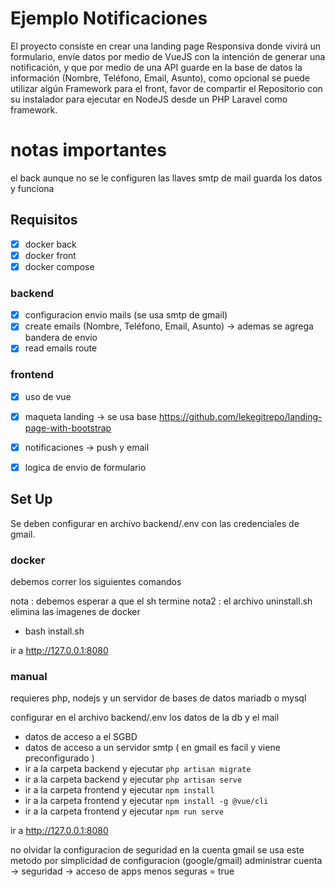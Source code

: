 # Ejemplo Notificaciones

El proyecto consiste en crear una landing page Responsiva donde vivirá un formulario, envíe datos por medio de VueJS con la intención de generar una notificación, y que por medio de una API guarde en la base de datos la información (Nombre, Teléfono, Email, Asunto), como opcional se puede utilizar algún Framework para el front, favor de compartir el Repositorio con su instalador para ejecutar en NodeJS desde un PHP Laravel como framework.

# notas importantes

el back aunque no se le configuren las llaves smtp de mail guarda los datos y funciona 

## Requisitos

- [x] docker back
- [x] docker front
- [x] docker compose

### backend

- [x] configuracion envio mails (se usa smtp de gmail)
- [x] create emails (Nombre, Teléfono, Email, Asunto) -> ademas se agrega bandera de envio
- [x] read emails route 

### frontend

- [x] uso de vue
- [x] maqueta landing -> se usa base https://github.com/lekegitrepo/landing-page-with-bootstrap
- [x] notificaciones -> push y email
- [x] logica de envio de formulario


## Set Up
Se deben configurar en archivo backend/.env con las credenciales de gmail.

### docker

debemos correr los siguientes comandos

nota : debemos esperar a que el sh termine
nota2 : el archivo uninstall.sh elimina las imagenes de docker

- bash install.sh


ir a http://127.0.0.1:8080

### manual
requieres php, nodejs y un servidor de bases de datos mariadb o mysql

configurar en el archivo backend/.env los datos de la db y el mail
- datos de acceso a el SGBD
- datos de acceso a un servidor smtp ( en gmail es facil y viene preconfigurado )
- ir a la carpeta backend y ejecutar `php artisan migrate`
- ir a la carpeta backend y ejecutar `php artisan serve`
- ir a la carpeta frontend y ejecutar `npm install`
- ir a la carpeta frontend y ejecutar `npm install -g @vue/cli`
- ir a la carpeta frontend y ejecutar `npm run serve`

ir a http://127.0.0.1:8080

no olvidar la configuracion de seguridad en la cuenta gmail
se usa este metodo por simplicidad de configuracion
(google/gmail) administrar cuenta -> seguridad -> acceso de apps menos seguras = true